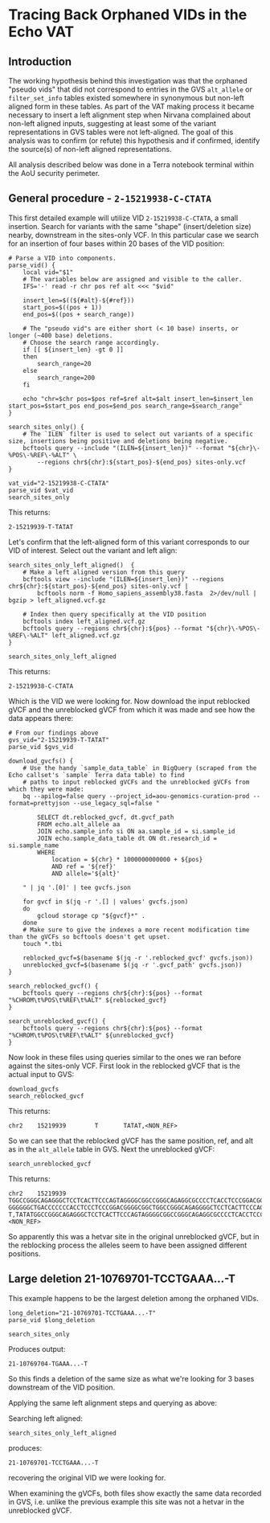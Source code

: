 # Tracing Back Orphaned VIDs in the Echo VAT

## Introduction

The working hypothesis behind this investigation was that the orphaned "pseudo vids" that did not correspond to entries
in the GVS `alt_allele` or `filter_set_info` tables existed somewhere in synonymous but non-left aligned form in these tables.
As part of the VAT making process it became necessary to insert a left alignment step when Nirvana complained about
non-left aligned inputs, suggesting at least some of the variant representations in GVS tables were not left-aligned.
The goal of this analysis was to confirm (or refute) this hypothesis and if confirmed, identify the source(s) of
non-left aligned representations.

All analysis described below was done in a Terra notebook terminal within the AoU security perimeter.

## General procedure - `2-15219938-C-CTATA`

This first detailed example will utilize VID `2-15219938-C-CTATA`, a small insertion. Search for variants with the same
"shape" (insert/deletion size) nearby, downstream in the sites-only VCF. In this particular case we search for an insertion
of four bases within 20 bases of the VID position:

```shell
# Parse a VID into components.
parse_vid() {
    local vid="$1"
    # The variables below are assigned and visible to the caller.
    IFS='-' read -r chr pos ref alt <<< "$vid"

    insert_len=$((${#alt}-${#ref}))
    start_pos=$((pos + 1))
    end_pos=$((pos + search_range))

    # The "pseudo vid"s are either short (< 10 base) inserts, or longer (~400 base) deletions.
    # Choose the search range accordingly.
    if [[ ${insert_len} -gt 0 ]]
    then
        search_range=20
    else
        search_range=200
    fi

    echo "chr=$chr pos=$pos ref=$ref alt=$alt insert_len=$insert_len start_pos=$start_pos end_pos=$end_pos search_range=$search_range"
}

search_sites_only() {
    # The `ILEN` filter is used to select out variants of a specific size, insertions being positive and deletions being negative.
    bcftools query --include "(ILEN=${insert_len})" --format "${chr}\-%POS\-%REF\-%ALT" \
        --regions chr${chr}:${start_pos}-${end_pos} sites-only.vcf
}

vat_vid="2-15219938-C-CTATA"
parse_vid $vat_vid
search_sites_only
```

This returns:
```
2-15219939-T-TATAT
```

Let's confirm that the left-aligned form of this variant corresponds to our VID of interest. Select out the variant
and left align:

```shell
search_sites_only_left_aligned()  {
    # Make a left aligned version from this query
    bcftools view --include "(ILEN=${insert_len})" --regions chr${chr}:${start_pos}-${end_pos} sites-only.vcf |
        bcftools norm -f Homo_sapiens_assembly38.fasta  2>/dev/null | bgzip > left_aligned.vcf.gz

    # Index then query specifically at the VID position
    bcftools index left_aligned.vcf.gz
    bcftools query --regions chr${chr}:${pos} --format "${chr}\-%POS\-%REF\-%ALT" left_aligned.vcf.gz
}

search_sites_only_left_aligned
```

This returns:
```
2-15219938-C-CTATA
```

Which is the VID we were looking for. Now download the input reblocked gVCF and the unreblocked gVCF from which it was made
and see how the data appears there:

```shell
# From our findings above
gvs_vid="2-15219939-T-TATAT"
parse_vid $gvs_vid

download_gvcfs() {
    # Use the handy `sample_data_table` in BigQuery (scraped from the Echo callset's `sample` Terra data table) to find
    # paths to input reblocked gVCFs and the unreblocked gVCFs from which they were made:
    bq --apilog=false query --project_id=aou-genomics-curation-prod --format=prettyjson --use_legacy_sql=false "

        SELECT dt.reblocked_gvcf, dt.gvcf_path
        FROM echo.alt_allele aa
        JOIN echo.sample_info si ON aa.sample_id = si.sample_id
        JOIN echo.sample_data_table dt ON dt.research_id = si.sample_name
        WHERE
            location = ${chr} * 1000000000000 + ${pos}
            AND ref = '${ref}'
            AND allele='${alt}'

    " | jq '.[0]' | tee gvcfs.json

    for gvcf in $(jq -r '.[] | values' gvcfs.json)
    do
        gcloud storage cp "${gvcf}*" .
    done
    # Make sure to give the indexes a more recent modification time than the gVCFs so bcftools doesn't get upset.
    touch *.tbi

    reblocked_gvcf=$(basename $(jq -r '.reblocked_gvcf' gvcfs.json))
    unreblocked_gvcf=$(basename $(jq -r '.gvcf_path' gvcfs.json))
}

search_reblocked_gvcf() {
    bcftools query --regions chr${chr}:${pos} --format "%CHROM\t%POS\t%REF\t%ALT" ${reblocked_gvcf}
}

search_unreblocked_gvcf() {
    bcftools query --regions chr${chr}:${pos} --format "%CHROM\t%POS\t%REF\t%ALT" ${unreblocked_gvcf}
}

```

Now look in these files using queries similar to the ones we ran before against the sites-only VCF. First look in the
reblocked gVCF that is the actual input to GVS:

```shell
download_gvcfs
search_reblocked_gvcf
```

This returns:
```
chr2    15219939        T       TATAT,<NON_REF>
```

So we can see that the reblocked gVCF has the same position, ref, and alt as in the `alt_allele` table in GVS. Next the
unreblocked gVCF:

```shell
search_unreblocked_gvcf
```

This returns:

```
chr2    15219939        TGGCCGGGCAGAGGGCTCCTCACTTCCCAGTAGGGGCGGCCGGGCAGAGGCGCCCCTCACCTCCCGGACGGGGCGGCTGGCCAGGCGGGGGGCTGATCCCCCCACCTCCCTCCCGGACGGGGCGGCTGGCCGGGCGGGGGGCTGACCCCCCCCACCTCCCTCCTGGACGGGGCGGCTGGCCGGGCGGGGGGCTGACCCCCCCACCTCCCTCCCGGACGGGGCGGCTGGCCGGGC GGGGGGCTGACCCCCCCACCTCCCTCCCGGACGGGGCGGCTGGCCGGGCAGAGGGGCTCCTCACTTCCCAGTAGGGGCGGCCGGGCAGAGGCGCCCCTCACCTCCCGGACGGGGCGGCTATAT     T,TATATGGCCGGGCAGAGGGCTCCTCACTTCCCAGTAGGGGCGGCCGGGCAGAGGCGCCCCTCACCTCCCGGACGGGGCGGCTGGCCAGGCGGGGGGCTGATCCCCCCACCTCCCTCCCGGACGGGGCGGCTGGCCGGGCGGGGGGCTGACCCCCCCCACCTCCCTCCTGGACGGGGCGGCTGGCCGGGCGGGGGGCTGACCCCCCCACCTCCCTCCCGGACGGGGCGGCTGGCCGGGCGGGGGGCTGACCCCCCCACCTCCCTCCCGGACGGGGCGGCTGGCCGGGCAGAGGGGCTCCTCACTTCCCAGTAGGGGCGGCCGGGCAGAGGCGCCCCTCACCTCCCGGACGGGGCGGCTATAT,<NON_REF>
```

So apparently this was a hetvar site in the original unreblocked gVCF, but in the reblocking process the alleles seem to have been assigned different positions.

## Large deletion 21-10769701-TCCTGAAA...-T

This example happens to be the largest deletion among the orphaned VIDs.

```shell
long_deletion="21-10769701-TCCTGAAA...-T"
parse_vid $long_deletion

search_sites_only
```

Produces output:
```
21-10769704-TGAAA...-T
```

So this finds a deletion of the same size as what we're looking for 3 bases downstream of the VID position.

Applying the same left alignment steps and querying as above:

Searching left aligned:

```shell
search_sites_only_left_aligned
```

produces:

```
21-10769701-TCCTGAAA...-T
```

recovering the original VID we were looking for.

When examining the gVCFs, both files show exactly the same data recorded in GVS, i.e. unlike the previous example this
site was not a hetvar in the unreblocked gVCF.
